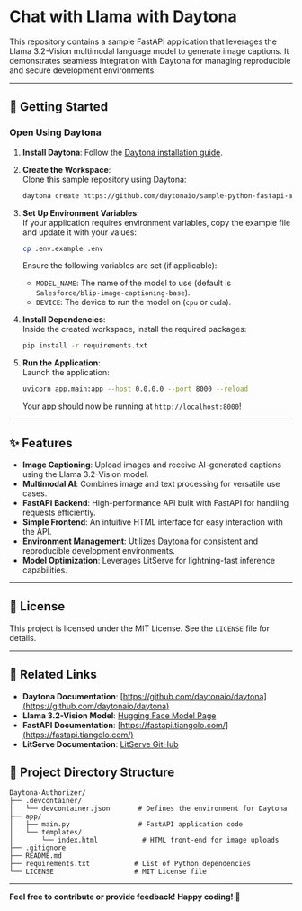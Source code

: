 
# Chat with Llama with Daytona

This repository contains a sample FastAPI application that leverages the Llama 3.2-Vision multimodal language model to generate image captions. It demonstrates seamless integration with Daytona for managing reproducible and secure development environments.

---

## 🚀 Getting Started

### Open Using Daytona

1. **Install Daytona**: Follow the [Daytona installation guide](https://www.daytona.io/docs/installation/installation/).

2. **Create the Workspace**:  
   Clone this sample repository using Daytona:  
   ```bash
   daytona create https://github.com/daytonaio/sample-python-fastapi-authorizer
   ```

3. **Set Up Environment Variables**:  
   If your application requires environment variables, copy the example file and update it with your values:  
   ```bash
   cp .env.example .env
   ```  
   Ensure the following variables are set (if applicable):
   - `MODEL_NAME`: The name of the model to use (default is `Salesforce/blip-image-captioning-base`).
   - `DEVICE`: The device to run the model on (`cpu` or `cuda`).

4. **Install Dependencies**:  
   Inside the created workspace, install the required packages:  
   ```bash
   pip install -r requirements.txt
   ```

5. **Run the Application**:  
   Launch the application:  
   ```bash
   uvicorn app.main:app --host 0.0.0.0 --port 8000 --reload
   ```  
   Your app should now be running at `http://localhost:8000`!

---

## ✨ Features

- **Image Captioning**: Upload images and receive AI-generated captions using the Llama 3.2-Vision model.
- **Multimodal AI**: Combines image and text processing for versatile use cases.
- **FastAPI Backend**: High-performance API built with FastAPI for handling requests efficiently.
- **Simple Frontend**: An intuitive HTML interface for easy interaction with the API.
- **Environment Management**: Utilizes Daytona for consistent and reproducible development environments.
- **Model Optimization**: Leverages LitServe for lightning-fast inference capabilities.

---

## 📝 License

This project is licensed under the MIT License. See the `LICENSE` file for details.

---

## 🔗 Related Links

- **Daytona Documentation**: [https://github.com/daytonaio/daytona](https://github.com/daytonaio/daytona)
- **Llama 3.2-Vision Model**: [Hugging Face Model Page](https://huggingface.co/Salesforce/blip-image-captioning-base)
- **FastAPI Documentation**: [https://fastapi.tiangolo.com/](https://fastapi.tiangolo.com/)
- **LitServe Documentation**: [LitServe GitHub](https://github.com/litserve/litserve)


## 📂 Project Directory Structure

```
Daytona-Authorizer/
├── .devcontainer/
│   └── devcontainer.json       # Defines the environment for Daytona
├── app/
│   ├── main.py                 # FastAPI application code
│   └── templates/
│       └── index.html           # HTML front-end for image uploads
├── .gitignore
├── README.md
├── requirements.txt           # List of Python dependencies
└── LICENSE                    # MIT License file
```

---

**Feel free to contribute or provide feedback! Happy coding! 🚀**
